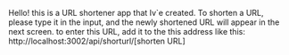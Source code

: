 Hello! this is a URL shortener app that Iv`e created. To shorten a URL, please type it in the input, and the newly shortened URL will appear in the next screen. to enter this URL, add it to the this address like this: http://localhost:3002/api/shorturl/[shorten URL]
